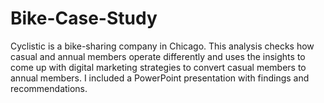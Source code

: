 # Bike-Case-Study
Cyclistic is a bike-sharing company in Chicago. This analysis checks how casual and annual members operate differently and uses the insights to come up with digital marketing strategies to convert casual members to annual members. I included a PowerPoint presentation with findings and recommendations.
